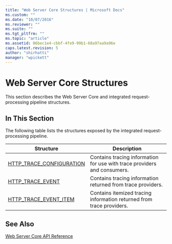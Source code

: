 ```yaml
---
title: "Web Server Core Structures | Microsoft Docs"
ms.custom: ""
ms.date: "10/07/2016"
ms.reviewer: ""
ms.suite: ""
ms.tgt_pltfrm: ""
ms.topic: "article"
ms.assetid: 06bec1e4-cbbf-4fe9-99b1-68a97aa9a96e
caps.latest.revision: 5
author: "shirhatti"
manager: "wpickett"
---
```

# Web Server Core Structures
This section describes the Web Server Core and integrated request-processing pipeline structures.  
  
## In This Section  
 The following table lists the structures exposed by the integrated request-processing pipeline.  
  
|Structure|Description|  
|---------------|-----------------|  
|[HTTP_TRACE_CONFIGURATION](../../web-development-reference\native-code-api-reference/http-trace-configuration-structure.md)|Contains tracing information for use with trace providers and consumers.|  
|[HTTP_TRACE_EVENT](../../web-development-reference\native-code-api-reference/http-trace-event-structure.md)|Contains tracing information returned from trace providers.|  
|[HTTP_TRACE_EVENT_ITEM](../../web-development-reference\native-code-api-reference/http-trace-event-item-structure.md)|Contains itemized tracing information returned from trace providers.|  
  
## See Also  
 [Web Server Core API Reference](../../web-development-reference\native-code-api-reference/web-server-core-api-reference.md)